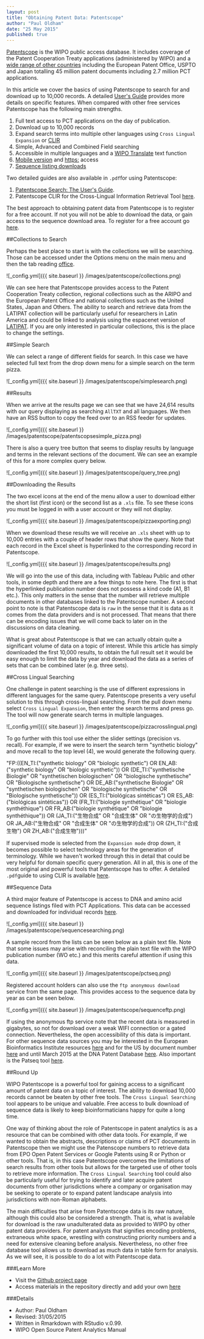 ```yaml
---
layout: post
title: "Obtaining Patent Data: Patentscope"
author: "Paul Oldham"
date: "25 May 2015"
published: true
---
```


[Patentscope](https://patentscope.wipo.int/search/en/search.jsf) is the WIPO public access database. It includes coverage of the Patent Cooperation Treaty applications (administered by WIPO) and a [wide range of other countries](https://patentscope.wipo.int/search/en/help/data_coverage.jsf) including the European Patent Office, USPTO and Japan totalling 45 million patent documents including 2.7 million PCT applications.

In this article we cover the basics of using Patentscope to search for and download up to 10,000 records. A detailed [User's Guide](http://www.wipo.int/edocs/pubdocs/en/patents/434/wipo_pub_l434_08.pdf) provides more details on specific features. When compared with other free services Patentscope has the following main strengths. 

1. Full text access to PCT applications on the day of publication.
2. Download up to 10,000 records
3. Expand search terms into multiple other languages using `Cross Lingual Expansion` or [CLIR](https://patentscope.wipo.int/search/en/clir/clir.jsf?new=true)
4. Simple, Advanced and Combined Field searching 
5. Accessible in multiple languages and a [WIPO Translate](https://www3.wipo.int/patentscope/translate/translate.jsf?interfaceLanguage=en) text function
6. [Mobile version](https://patentscope.wipo.int/search/mobile/index.jsf) and [https:](http://www.wipo.int/patentscope/en/news/pctdb/2015/news_0002.html) access
7. [Sequence listing downloads](https://patentscope.wipo.int/search/en/sequences.jsf)

Two detailed guides are also available in `.pdf`for using Patentscope: 

1. [Patentscope Search: The User's Guide](http://www.wipo.int/edocs/pubdocs/en/patents/434/wipo_pub_l434_08.pdf).
2.  Patentscope CLIR for the Cross-Lingual Information Retrieval Tool [here](https://patentscope.wipo.int/search/help/en/CLIR_DOC.pdf).

The best approach to obtaining patent data from Patentscope is to register for a free account. If not you will not be able to download the data, or gain access to the sequence download area. To register for a free account go [here](https://patentscope.wipo.int/search/en/reg/registration.jsf).

##Collections to Search

Perhaps the best place to start is with the collections we will be searching. Those can be accessed under the Options menu on the main menu and then the tab reading [office](https://patentscope.wipo.int/search/en/reg/registration.jsf).

![_config.yml]({{ site.baseurl }} /images/patentscope/collections.png)

We can see here that Patentscope provides access to the Patent Cooperation Treaty collection, regional collections such as the ARIPO and the European Patent Office and national collections such as the United States, Japan and Others. The ability to search and retrieve data from the LATIPAT collection will be particularly useful for researchers in Latin America and could be linked to analysis using the espacenet version of [LATIPAT](http://lp.espacenet.com). If you are only interested in particular collections, this is the place to change the settings. 

##Simple Search

We can select a range of different fields for search. In this case we have selected full text from the drop down menu for a simple search on the term pizza.

![_config.yml]({{ site.baseurl }} /images/patentscope/simplesearch.png)

##Results

When we arrive at the results page we can see that we have 24,614 results with our query displaying as searching `AllTXT` and all languages. We then have an RSS button to copy the feed over to an RSS feeder for updates. 

![_config.yml]({{ site.baseurl }} /images/patentscope/patentscopsesimple_pizza.png)

There is also a query tree button that seems to display results by language and terms in the relevant sections of the document. We can see an example of this for a more complex query below.

![_config.yml]({{ site.baseurl }} /images/patentscope/query_tree.png)

##Downloading the Results

The two excel icons at the end of the menu allow a user to download either the short list (first icon) or the second list as a `.xls` file. To see these icons you must be logged in with a user account or they will not display. 

![_config.yml]({{ site.baseurl }} /images/patentscope/pizzaexporting.png)

When we download these results we will receive an `.xls` sheet with up to 10,000 entries with a couple of header rows that show the query. Note that each record in the Excel sheet is hyperlinked to the corresponding record in Patentscope. 

![_config.yml]({{ site.baseurl }} /images/patentscope/results.png) 

We will go into the use of this data, including with Tableau Public and other tools, in some depth and there are a few things to note here. The first is that the hyperlinked publication number does not possess a kind code (A1, B1 etc.). This only matters in the sense that the number will retrieve multiple documents in other databases linked to the Patentscope number. A second point to note is that Patentscope data is `raw` in the sense that it is data as it comes from the data providers and is not processed. That means that there can be encoding issues that we will come back to later on in the discussions on data cleaning. 

What is great about Patentscope is that we can actually obtain quite a significant volume of data on a topic of interest. While this article has simply downloaded the first 10,000 results, to obtain the full result set it would be easy enough to limit the data by year and download the data as a series of sets that can be combined later (e.g. three sets).

##Cross Lingual Searching

One challenge in patent searching is the use of different expressions in different languages for the same query. Patentscope presents a very useful solution to this through cross-lingual searching. From the pull down menu select `Cross Lingual Expansion`, then enter the search terms and press go. The tool will now generate search terms in multiple languages. 

![_config.yml]({{ site.baseurl }} /images/patentscope/pizzacrosslingual.png)

To go further with this tool use either the slider settings (precision vs. recall). For example, if we were to insert the search term "synthetic biology" and move recall to the top level (4), we would generate the following query. 

"FP:((EN_TI:("synthetic biology" OR "biologic synthetic") OR EN_AB:("synthetic biology" OR "biologic synthetic")) OR (DE_TI:("synthetische Biologie" OR "synthetischen biologischen" OR "biologische synthetische" OR "Biologische synthetische") OR DE_AB:("synthetische Biologie" OR "synthetischen biologischen" OR "biologische synthetische" OR "Biologische synthetische")) OR (ES_TI:("biológicas sintéticas") OR ES_AB:("biológicas sintéticas")) OR (FR_TI:("biologie synthétique" OR "biologie synthéthique") OR FR_AB:("biologie synthétique" OR "biologie synthéthique")) OR (JA_TI:("生物合成" OR "合成生体" OR "の生物学的合成") OR JA_AB:("生物合成" OR "合成生体" OR "の生物学的合成")) OR (ZH_TI:("合成生物") OR ZH_AB:("合成生物")))"

If supervised mode is selected from the `Expansion mode` drop down, it becomes possible to select technology areas for the generation of terminology. While we haven't worked through this in detail that could be very helpful for domain specific query generation. All in all, this is one of the most original and powerful tools that Patentscope has to offer. A detailed `.pdf`guide to using CLIR is available [here](https://patentscope.wipo.int/search/help/en/CLIR_DOC.pdf).

##Sequence Data

A third major feature of Patentscope is access to DNA and amino acid sequence listings filed with PCT Applications. This data can be accessed and downloaded for individual records [here](https://patentscope.wipo.int/search/en/sequences.jsf).

![_config.yml]({{ site.baseurl }} /images/patentscope/sequencesearching.png)

A sample record from the lists can be seen below as a plain text file. Note that some issues may arise with reconciling the plain text file with the WIPO publication number (WO etc.) and this merits careful attention if using this data. 

![_config.yml]({{ site.baseurl }} /images/patentscope/pctseq.png)

Registered account holders can also use the `ftp anonymous download` service from the same page. This provides access to the sequence data by year as can be seen below. 

![_config.yml]({{ site.baseurl }} /images/patentscope/sequenceftp.png)

If using the anonymous ftp service note that the recent data is measured in gigabytes, so not for download over a weak WIFI connection or a gated connection. Nevertheless, the open accessibility of this data is important. For other sequence data sources you may be interested in the European Bioinformatics Institute resources [here](http://www.ebi.ac.uk/patentdata) and for the US by document number [here](http://seqdata.uspto.gov/) and until March 2015 at the DNA Patent Database [here](https://dnapatents.georgetown.edu/). Also important is the Patseq tool [here](https://www.lens.org/lens/bio/sequence). 

##Round Up

WIPO Patentscope is a powerful tool for gaining access to a significant amount of patent data on a topic of interest. The ability to download 10,000 records cannot be beaten by other free tools. The `Cross Lingual Searching` tool appears to be unique and valuable. Free access to bulk download of sequence data is likely to keep bioinformaticians happy for quite a long time. 

One way of thinking about the role of Patentscope in patent analytics is as a resource that can be combined with other data tools. For example, if we wanted to obtain the abstracts, descriptions or claims of PCT documents in Patentscope then we might use the Patenscope numbers to retrieve data from EPO Open Patent Services or Google Patents using R or Python or other tools. That is, in this case Patentscope overcomes the limitations of search results from other tools but allows for the targeted use of other tools to retrieve more information. The `Cross Lingual Searching` tool could also be particularly useful for trying to identify and later acquire patent documents from other jurisdictions where a company or organisation may be seeking to operate or to expand patent landscape analysis into jurisdictions with non-Roman alphabets. 

The main difficulties that arise from Patentscope data is its raw nature, although this could also be considered a strength. That is, what is available for download is the raw unadulterated data as provided to WIPO by other patent data providers. For patent analysts that signifies encoding problems, extraneous white space, wrestling with constructing priority numbers and a need for extensive cleaning before analysis. Nevertheless, no other free database tool allows us to download as much data in table form for analysis. As we will see, it is possible to do a lot with Patentscope data. 

###Learn More

- Visit the [Github project page](http://poldham.github.io/)
- Access materials in the repository directly and add your own [here](https://github.com/poldham/opensource-patent-analytics)

###Details
- Author: Paul Oldham
- Revised: 31/05/2015
- Written in Rmarkdown with RStudio v.0.99.
- WIPO Open Source Patent Analytics Manual

